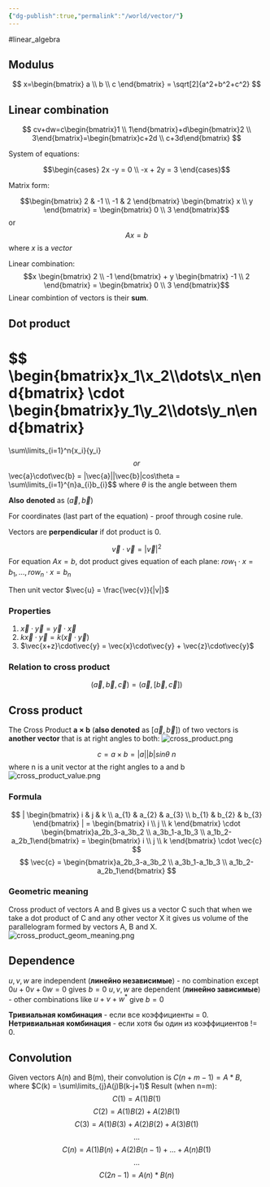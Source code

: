 ```yaml
---
{"dg-publish":true,"permalink":"/world/vector/"}
---
```


#linear_algebra 
## Modulus

$$
x=\begin{bmatrix} a \\ b \\ c \end{bmatrix} = \sqrt[2]{a^2+b^2+c^2}
$$
## Linear combination

$$
cv+dw=c\begin{bmatrix}1 \\ 1\end{bmatrix}+d\begin{bmatrix}2 \\ 3\end{bmatrix}=\begin{bmatrix}c+2d \\ c+3d\end{bmatrix}
$$


System of equations:

$$\begin{cases} 2x -y = 0 \\ -x + 2y = 3 \end{cases}$$

Matrix form:

$$\begin{bmatrix} 2 & -1 \\ -1 & 2 \end{bmatrix} \begin{bmatrix} x  \\ y \end{bmatrix} = \begin{bmatrix} 0 \\ 3 \end{bmatrix}$$
or 
$$Ax = b$$
where $x$ is a *vector*

Linear combination:
$$x \begin{bmatrix} 2 \\ -1 \end{bmatrix} + y \begin{bmatrix} -1 \\ 2 \end{bmatrix} = \begin{bmatrix} 0 \\ 3 \end{bmatrix}$$
Linear combintion of vectors is their **sum**.

## Dot product
$$
\begin{bmatrix}x_1\\x_2\\\dots\\x_n\end{bmatrix}
\cdot
\begin{bmatrix}y_1\\y_2\\\dots\\y_n\end{bmatrix}
=
\sum\limits_{i=1}^n{x_i}{y_i}
$$
or
$$\vec{a}\cdot\vec{b} = |\vec{a}||\vec{b}|cos\theta = \sum\limits_{i=1}^{n}a_{i}b_{i}$$
where $\theta$ is the angle between them

**Also** **denoted** as $(\vec{a}, \vec{b})$

For coordinates (last part of the equation) - proof through cosine rule.

Vectors are **perpendicular** if dot product is 0.

$$\vec{v}\cdot\vec{v} = |\vec{v}|^2$$
For equation $Ax=b$, dot product gives equation of each plane: $row_1\cdot{x}=b_1,\dots,row_n\cdot{x}=b_n$

Then unit vector $\vec{u} = \frac{\vec{v}}{|v|}$

### Properties
1. $\vec{x}\cdot\vec{y} = \vec{y}\cdot\vec{x}$
2. $k\vec{x}\cdot\vec{y} = k(\vec{x}\cdot\vec{y})$
3. $\vec{x+z}\cdot\vec{y} = \vec{x}\cdot\vec{y} + \vec{z}\cdot\vec{y}$

### Relation to cross product

$$(\vec{a},\vec{b}, \vec{c}) = (\vec{a},[\vec{b}, \vec{c}])$$

## Cross product
The Cross Product **a × b**  (**also denoted** as $[\vec{a},\vec{b}]$) of two vectors is **another vector** that is at right angles to both:
![cross_product.png](/img/user/Files/cross_product.png)

$$c = a \times b = |a||b|sin{\theta}\:n$$
where n is a unit vector at the right angles to a and b
![cross_product_value.png](/img/user/Files/cross_product_value.png)
### Formula
$$
| \begin{bmatrix} i & j & k \\ a_{1} & a_{2} & a_{3} \\ b_{1} & b_{2} & b_{3} \end{bmatrix} | = \begin{bmatrix} i \\ j \\ k \end{bmatrix} \cdot \begin{bmatrix}a_2b_3-a_3b_2 \\ a_3b_1-a_1b_3 \\ a_1b_2-a_2b_1\end{bmatrix} = \begin{bmatrix} i \\ j \\ k \end{bmatrix} \cdot \vec{c}
$$
$$
\vec{c} = \begin{bmatrix}a_2b_3-a_3b_2 \\ a_3b_1-a_1b_3 \\ a_1b_2-a_2b_1\end{bmatrix}
$$

### Geometric meaning

Cross product of vectors A and B gives us a vector C such that when we take a dot product of C and any other vector X it gives us volume of the parallelogram formed by vectors A, B and X.
![cross_product_geom_meaning.png](/img/user/Files/cross_product_geom_meaning.png)

## Dependence

$u,v,w$ are independent (**линейно независимые**) - no combination except $0u + 0v + 0w = 0$  gives $b=0$
$u,v,w$ are dependent (**линейно зависимые**) - other combinations like $u + v + w^*$ give $b=0$

**Тривиальная комбинация** - если все коэффициенты = 0.
**Нетривиальная комбинация** - если хотя бы один из коэффициентов != 0.
## Convolution

Given vectors A(n) and B(m), their convolution is $C(n+m-1) = A*B$, where $C(k) = \sum\limits_{j}A(j)B(k-j+1)$
Result (when n=m):
$$
C(1) = A(1)B(1)
$$
$$
C(2) = A(1)B(2) + A(2)B(1)
$$
$$
C(3) = A(1)B(3) + A(2)B(2) + A(3)B(1)
$$
$$
\dots
$$
$$C(n) = A(1)B(n) + A(2)B(n-1) + \dots + A(n)B(1)$$
$$
\dots
$$
$$
C(2n-1) = A(n)*B(n)
$$
